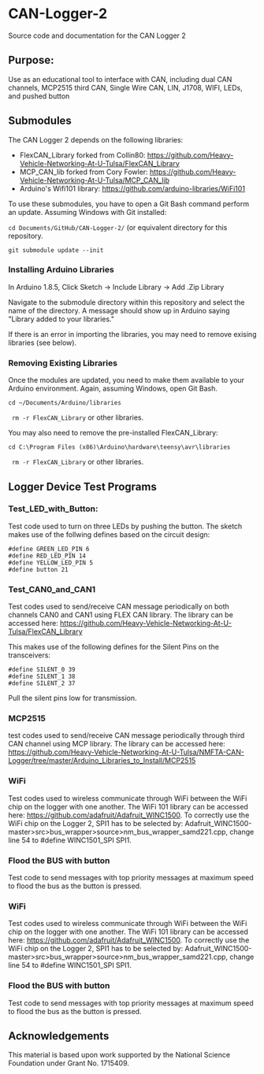 # CAN-Logger-2
Source code and documentation for the CAN Logger 2

## Purpose: 
Use as an educational tool to interface with CAN, including dual CAN channels, MCP2515 third CAN, Single Wire CAN, LIN, J1708, WIFI, LEDs, and pushed button

## Submodules
The CAN Logger 2 depends on the following libraries:
  * FlexCAN_Library forked from Collin80: https://github.com/Heavy-Vehicle-Networking-At-U-Tulsa/FlexCAN_Library
  * MCP_CAN_lib forked from Cory Fowler: https://github.com/Heavy-Vehicle-Networking-At-U-Tulsa/MCP_CAN_lib
  * Arduino's Wifi101 library: https://github.com/arduino-libraries/WiFi101
  
To use these submodules, you have to open a Git Bash command perform an update. Assuming Windows with Git installed:

```cd Documents/GitHub/CAN-Logger-2/``` (or equivalent directory for this repository.

```git submodule update --init```

### Installing Arduino Libraries
In Arduino 1.8.5, Click Sketch -> Include Library -> Add .Zip Library

Navigate to the submodule directory within this repository and select the name of the directory. A message should show up in Arduino saying "Library added to your libraries."

If there is an error in importing the libraries, you may need to remove exising libraries (see below).

### Removing Existing Libraries 
Once the modules are updated, you need to make them available to your Arduino environment. Again, assuming Windows, open Git Bash.

```cd ~/Documents/Arduino/libraries```

``` rm -r FlexCAN_Library``` or other libraries.

You may also need to remove the pre-installed FlexCAN_Library:

```cd C:\Program Files (x86)\Arduino\hardware\teensy\avr\libraries```

``` rm -r FlexCAN_Library``` or other libraries.


## Logger Device Test Programs
### Test_LED_with_Button: 
Test code used to turn on three LEDs by pushing the button. The sketch makes use of the follwing defines based on the circuit design:

```
#define GREEN_LED_PIN 6
#define RED_LED_PIN 14
#define YELLOW_LED_PIN 5
#define button 21
```

### Test_CAN0_and_CAN1 
Test codes used to send/receive CAN message periodically on both channels CAN0 and CAN1 using FLEX CAN library. The library can be accessed here: https://github.com/Heavy-Vehicle-Networking-At-U-Tulsa/FlexCAN_Library

This makes use of the following defines for the Silent Pins on the transceivers:
```
#define SILENT_0 39
#define SILENT_1 38
#define SILENT_2 37
```
Pull the silent pins low for transmission.


### MCP2515 
test codes used to send/receive CAN message periodically through third CAN channel using MCP library. The library can be accessed here: https://github.com/Heavy-Vehicle-Networking-At-U-Tulsa/NMFTA-CAN-Logger/tree/master/Arduino_Libraries_to_Install/MCP2515

### WiFi 
Test codes used to wireless communicate through WiFi between the WiFi chip on the logger with one another. The WiFi 101 library can be accessed here: https://github.com/adafruit/Adafruit_WINC1500. To correctly use the WiFi chip on the Logger 2, SPI1 has to be selected by: Adafruit_WINC1500-master>src>bus_wrapper>source>nm_bus_wrapper_samd221.cpp, change line 54 to #define WINC1501_SPI SPI1.

### Flood the BUS with button
Test code to send messages with top priority messages at maximum speed to flood the bus as the button is pressed.

### WiFi 
Test codes used to wireless communicate through WiFi between the WiFi chip on the logger with one another. The WiFi 101 library can be accessed here: https://github.com/adafruit/Adafruit_WINC1500. To correctly use the WiFi chip on the Logger 2, SPI1 has to be selected by: Adafruit_WINC1500-master>src>bus_wrapper>source>nm_bus_wrapper_samd221.cpp, change line 54 to #define WINC1501_SPI SPI1.

### Flood the BUS with button
Test code to send messages with top priority messages at maximum speed to flood the bus as the button is pressed.

## Acknowledgements 
This material is based upon work supported by the National Science Foundation under Grant No. 1715409.
